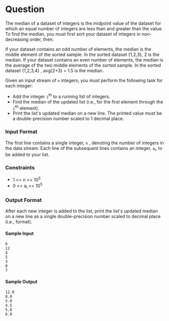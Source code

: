 # Question

The median of a dataset of integers is the midpoint value of the dataset for which an equal number of integers are less than and greater than the value. To find the median, you must first sort your dataset of integers in non-decreasing order, then:

If your dataset contains an odd number of elements, the median is the middle element of the sorted sample. In the sorted dataset {1,2,3}, 2  is the median.
If your dataset contains an even number of elements, the median is the average of the two middle elements of the sorted sample. In the sorted dataset {1,2,3,4} , avg(2+3) = 1.5 is the median.

Given an input stream of `n` integers, you must perform the following task for each  integer:
* Add the  integer `i`<sup>th</sup> to a running list of integers.
* Find the median of the updated list (i.e., for the first element through the `i`<sup>th</sup> element).
* Print the list's updated median on a new line. The printed value must be a double-precision number scaled to 1 decimal place.

### Input Format

The first line contains a single integer, `n` , denoting the number of integers in the data stream. 
Each line  of the  subsequent lines contains an integer, `a`<sub>i</sub>, to be added to your list.

### Constraints
*  1 <= n <= 10<sup>5</sup>
* 0 <= a<sub>i</sub> <= 10<sup>5</sup>

### Output Format

After each new integer is added to the list, print the list's updated median on a new line as a single double-precision number scaled to  decimal place (i.e.,  format).

#### Sample Input
```
6
12
4
5
3
8
7
```
#### Sample Output
```
12.0
8.0
5.0
4.5
5.0
6.0
```

